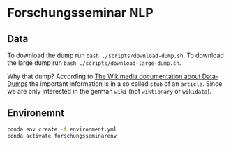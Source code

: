 # Forschungsseminar NLP

## Data

To download the dump run `bash ./scripts/download-dump.sh`.
To download the large dump run  `bash ./scripts/download-large-dump.sh`.

Why that dump? According to [The Wikimedia documentation about Data-Dumps](https://meta.wikimedia.org/wiki/Data_dumps/Dumps_sizes_and_growth) the important information is in a so called `stub` of an `article`. Since we are only interested in the german `wiki` (not `wiktionary` or `wikidata`).

## Environemnt

```sh
conda env create -f environment.yml
conda activate forschungsseminarenv
```
